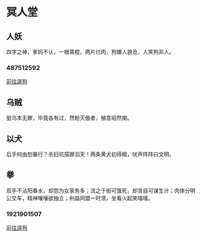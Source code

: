 # 冥人堂
## 人妖
四字之神，爹妈不认，一根蔫棍，两片烂肉，狗嫌人貌丑，人笑狗非人。
### 487512592
[前往遛狗](https://space.bilibili.com/487512592)
## 乌贼
挺乌本无罪，毕竟各有过，然盼灭俄者，殖意昭然揭。
## 以犬
后手何由恕暴行？杀妇坑孺罪滔天！两条黄犬初得粮，吠声阵阵曰文明。
## 拳
双手不沾阳春水，却怨为女家务多；流之于街可饿死，却言自可谋生计；肉体分明公交车，精神嚷嚷欲独立；利益同盟一时溃，坐看火起笑嘻嘻。
### 1921901507
[前往遛狗](https://space.bilibili.com/1921901507)
